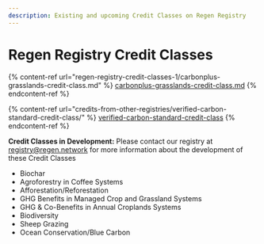 ```yaml
---
description: Existing and upcoming Credit Classes on Regen Registry
---
```


# Regen Registry Credit Classes

{% content-ref url="regen-registry-credit-classes-1/carbonplus-grasslands-credit-class.md" %}
[carbonplus-grasslands-credit-class.md](regen-registry-credit-classes-1/carbonplus-grasslands-credit-class.md)
{% endcontent-ref %}

{% content-ref url="credits-from-other-registries/verified-carbon-standard-credit-class/" %}
[verified-carbon-standard-credit-class](credits-from-other-registries/verified-carbon-standard-credit-class/)
{% endcontent-ref %}

**Credit Classes in Development:**  Please contact our registry at registry@regen.network for more information about the development of these Credit Classes

* Biochar
* Agroforestry in Coffee Systems
* Afforestation/Reforestation
* GHG Benefits in Managed Crop and Grassland Systems
* GHG & Co-Benefits in Annual Croplands Systems
* Biodiversity
* Sheep Grazing
* Ocean Conservation/Blue Carbon
